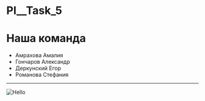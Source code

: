 # PI__Task_5
# Наша команда
* Амрахова Амалия
* Гончаров Александр
* Деркунский Егор
* Романова Стефания
__________________
  
  ![Hello](https://img.redbull.com/images/c_crop,w_1172,h_585,x_0,y_86,f_auto,q_auto/c_scale,w_1200/redbullcom/2016/05/20/1331795954995_2/%D1%80%D0%B0%D0%B9%D0%B0%D0%BD-%D0%B3%D0%BE%D1%81%D0%BB%D0%B8%D0%BD%D0%B3.jpg "I don't sit in while you're running it down. I don't carry a gun. I drive.")


